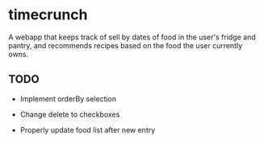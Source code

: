 # timecrunch

A webapp that keeps track of sell by dates of food in the user's fridge and pantry, and recommends recipes based on the food the user currently owns.

## TODO

* Implement orderBy selection

* Change delete to checkboxes

* Properly update food list after new entry